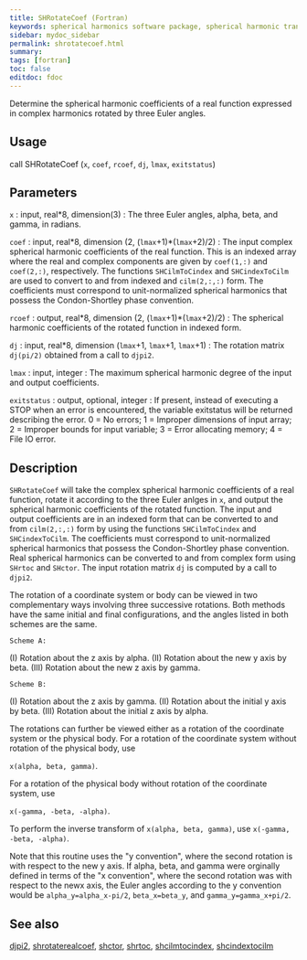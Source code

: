 ```yaml
---
title: SHRotateCoef (Fortran)
keywords: spherical harmonics software package, spherical harmonic transform, legendre functions, multitaper spectral analysis, fortran, Python, gravity, magnetic field
sidebar: mydoc_sidebar
permalink: shrotatecoef.html
summary:
tags: [fortran]
toc: false
editdoc: fdoc
---
```


Determine the spherical harmonic coefficients of a real function expressed in complex harmonics rotated by three Euler angles.

## Usage

call SHRotateCoef (`x`, `coef`, `rcoef`, `dj`, `lmax`, `exitstatus`)

## Parameters

`x` : input, real\*8, dimension(3)
:   The three Euler angles, alpha, beta, and gamma, in radians.

`coef` : input, real\*8, dimension (2, (`lmax`+1)\*(`lmax`+2)/2)
:   The input complex spherical harmonic coefficients of the real function. This is an indexed array where the real and complex components are given by `coef(1,:)` and `coef(2,:)`, respectively. The functions `SHCilmToCindex` and `SHCindexToCilm` are used to convert to and from indexed and `cilm(2,:,:)` form. The coefficients must correspond to unit-normalized spherical harmonics that possess the Condon-Shortley phase convention.

`rcoef` : output, real\*8, dimension (2, (`lmax`+1)\*(`lmax`+2)/2)
:   The spherical harmonic coefficients of the rotated function in indexed form.

`dj` : input, real\*8, dimension (`lmax`+1, `lmax`+1, `lmax`+1)
:   The rotation matrix `dj(pi/2)` obtained from a call to `djpi2`.

`lmax` : input, integer
:   The maximum spherical harmonic degree of the input and output coefficients.

`exitstatus` : output, optional, integer
:   If present, instead of executing a STOP when an error is encountered, the variable exitstatus will be returned describing the error. 0 = No errors; 1 = Improper dimensions of input array; 2 = Improper bounds for input variable; 3 = Error allocating memory; 4 = File IO error.

## Description

`SHRotateCoef` will take the complex spherical harmonic coefficients of a real function, rotate it according to the three Euler anlges in `x`, and output the spherical harmonic coefficients of the rotated function. The input and output coefficients are in an indexed form that can be converted to and from `cilm(2,:,:)` form by using the functions `SHCilmToCindex` and `SHCindexToCilm`. The coefficients must correspond to unit-normalized spherical harmonics that possess the Condon-Shortley phase convention. Real spherical harmonics can be converted to and from complex form using `SHrtoc` and `SHctor`. The input rotation matrix `dj` is computed by a call to `djpi2`.

The rotation of a coordinate system or body can be viewed in two complementary ways involving three successive rotations. Both methods have the same initial and final configurations, and the angles listed in both schemes are the same.

`Scheme A:`

(I) Rotation about the z axis by alpha.
(II) Rotation about the new y axis by beta.
(III) Rotation about the new z axis by gamma.

`Scheme B:`

(I) Rotation about the z axis by gamma.
(II) Rotation about the initial y axis by beta.
(III) Rotation about the initial z axis by alpha.

The rotations can further be viewed either as a rotation of the coordinate system or the physical body. For a rotation of the coordinate system without rotation of the physical body, use 

`x(alpha, beta, gamma)`.

For a rotation of the physical body without rotation of the coordinate system, use 

`x(-gamma, -beta, -alpha)`.

To perform the inverse transform of `x(alpha, beta, gamma)`, use `x(-gamma, -beta, -alpha)`.

Note that this routine uses the "y convention", where the second rotation is with respect to the new y axis. If alpha, beta, and gamma were orginally defined in terms of the "x convention", where the second rotation was with respect to the newx axis, the Euler angles according to the y convention would be `alpha_y=alpha_x-pi/2`, `beta_x=beta_y`, and `gamma_y=gamma_x+pi/2`.


## See also

[djpi2](djpi2.html), [shrotaterealcoef](shrotaterealcoef.html), [shctor](shctor.html), [shrtoc](shrtoc.html), [shcilmtocindex](shcilmtocindex.html), [shcindextocilm](shcindextocilm.html)
